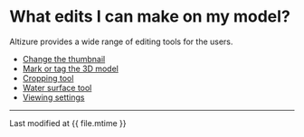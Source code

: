 # What edits I can make on my model?

Altizure provides a wide range of editing tools for the users.

* [Change the thumbnail](#thumbnail)
* [Mark or tag the 3D model](#tag)
* [Cropping tool](#cropping)
* [Water surface tool](#water)
* [Viewing settings](#viewing)



---

Last modified at {{ file.mtime }}
